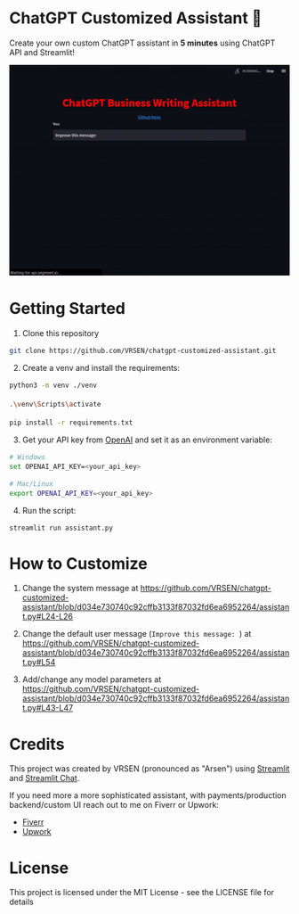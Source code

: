 # ChatGPT Customized Assistant 🤖
Create your own custom ChatGPT assistant in **5 minutes** using ChatGPT API and Streamlit!  


![ChatGPT Customized Assistant](assets/chatgpt-customized-assistant-demo.gif)

# Getting Started
1. Clone this repository
```bash
git clone https://github.com/VRSEN/chatgpt-customized-assistant.git
```
2. Create a venv and install the requirements:
```bash
python3 -m venv ./venv

.\venv\Scripts\activate

pip install -r requirements.txt
```
3. Get your API key from [OpenAI](https://platform.openai.com/account/api-keys) and set it as an environment variable:
```bash
# Windows
set OPENAI_API_KEY=<your_api_key>
```
```bash
# Mac/Linux
export OPENAI_API_KEY=<your_api_key>
```
4. Run the script:
```bash
streamlit run assistant.py
```

# How to Customize 
1. Change the system message at https://github.com/VRSEN/chatgpt-customized-assistant/blob/d034e730740c92cffb3133f87032fd6ea6952264/assistant.py#L24-L26
  
2. Change the default user message (`Improve this message: `) at https://github.com/VRSEN/chatgpt-customized-assistant/blob/d034e730740c92cffb3133f87032fd6ea6952264/assistant.py#L54

3. Add/change any model parameters at https://github.com/VRSEN/chatgpt-customized-assistant/blob/d034e730740c92cffb3133f87032fd6ea6952264/assistant.py#L43-L47

# Credits
This project was created by VRSEN (pronounced as "Arsen") using [Streamlit](https://streamlit.io/) 
and [Streamlit Chat](https://github.com/AI-Yash/st-chat).

If you need more a more sophisticated assistant, with payments/production backend/custom UI reach out to me on Fiverr or Upwork:
- [Fiverr](https://www.fiverr.com/arseny9795)
- [Upwork](https://www.upwork.com/freelancers/~01214517c56834a591)

# License
This project is licensed under the MIT License - see the LICENSE file for details
